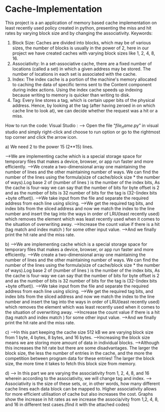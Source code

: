 # Cache-Implementation
This project is a an application of memory based cache implementation on least recently used policy created in python, presenting the miss and hit rates by varying block size and by changing the associativity.
Keywords:
1) Block Size: Caches are divided into blocks, which may be of various sizes, the number of blocks is usually in the power of 2, here in our project we have created caches with varying block sizes like 1, 2, 4, 8, 16.
2) Associativity: In a set-associative cache, there are a fixed number of locations (called a set) in which a given address may be stored. The number of locations in each set is associated with the cache.
3) Index: The index cache is a portion of the machine's memory allocated to caching the data of specific terms sent to the Content component during index actions. Using the index cache speeds up indexing because writing to memory is quicker than writing to disk.
4) Tag: Every line stores a tag, which is certain upper bits of the physical address. Hence, by looking at the tag (after having zeroed in on which cache line to look at), we can decide whether the request was a hit or a miss.

How to run the code:
Visual Studio :
—> Open the file “$file_name$.py”
in visual studio and simply right-click and choose to run option or go to the rightmost top corner and click the arrow icon.

a) We need 2 to the power 15 (2**15) lines.

—>We are implementing cache which is a special storage space for temporary files that makes a device, browser, or app run faster and more efficiently.
—>We create a two-dimensional array one maintaining the number of lines and the other maintaining number of ways. We can find the number of the lines using the formula(size of cache/block size * the number of ways).Log base 2 of (number of lines ) is the number of the index bits, As the cache is four-way we can say that the number of bits for byte offset is 2 and as the number of bits is 32 number of bits for the tag is (32-(index bits +byte offset)).
—>We take input from the file and separate the required address from each line using slicing.
—>We get the required tag bits, and index bits from the sliced address and now we match the index to the line number and insert the tag into the ways in order of LRU(least recently used) which removes the element which was least recently used when it comes to the situation of overwriting away.
—>Increase the count value if there is a hit (tag match and index match ) for some other input value.
—>And we finally print the hit rate and the miss rate.

b)
—>We are implementing cache which is a special storage space for temporary files that makes a device, browser, or app run faster and more efficiently.
—>We create a two-dimensional array one maintaining the number of lines and the other maintaining number of ways. We can find the number of the lines using the formula(size of cache/block size * the number of ways).Log base 2 of (number of lines ) is the number of the index bits, As the cache is four-way we can say that the number of bits for byte offset is 2 and as the number of bits is 32 number of bits for the tag is (32-(index bits +byte offset)).
—>We take input from the file and separate the required address from each line using slicing.
—>We get the required tag bits, and index bits from the sliced address and now we match the index to the line number and insert the tag into the ways in order of LRU(least recently used) which removes the element which was least recently used when it comes to the situation of overwriting away.
—>Increase the count value if there is a hit (tag match and index match ) for some other input value.
—>And we finally print the hit rate and the miss rate.

c)
—>In this part keeping the cache size 512 kB we are varying block size from 1 byte, 4 bytes, 8 bytes, and 16 bytes.
—>Increasing the block size means we are storing more amount of data in individual blocks.
—>Although this increases the hit rate but there are some disadvantages.
The larger the block size, the less the number of entries in the cache, and the more the competition between program data for these entries!
The larger the block size, the more time it takes to fetch this block size from memory.

d)
—> In this part we are varying the associativity from 1, 2, 4, 8, and 16 wherein according to the associativity, we will change tag and index.
—> Associativity is the size of these sets, or, in other words, how many different cache lines each data block can be mapped to. Higher associativity allows for more efficient utilisation of cache but also increases the cost.
Graphs show the increase in hit rates as we increase the associa/vity from 1,2, 4, 8, and 16 in different test cases.(find it with the attached codes)

